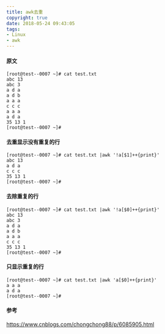 ```yaml
---
title: awk去重
copyright: true
date: 2018-05-24 09:43:05
tags:
- Linux
- awk
---
```

#### 原文

```
[root@test--0007 ~]# cat test.txt
abc 13
abc 3
a d a
a d b
a a a
c c c
a a a
a d a
35 13 1
[root@test--0007 ~]#
```
<!--more-->
#### 去重显示没有重复的行

```
[root@test--0007 ~]# cat test.txt |awk '!a[$1]++{print}'
abc 13
a d a
c c c
35 13 1
[root@test--0007 ~]#
```

#### 去除重复的行

```
[root@test--0007 ~]# cat test.txt |awk '!a[$0]++{print}'
abc 13
abc 3
a d a
a d b
a a a
c c c
35 13 1
[root@test--0007 ~]#
```

#### 只显示重复的行

```
[root@test--0007 ~]# cat test.txt |awk 'a[$0]++{print}'
a a a
a d a
[root@test--0007 ~]#
```

#### 参考

https://www.cnblogs.com/chongchong88/p/6085905.html
